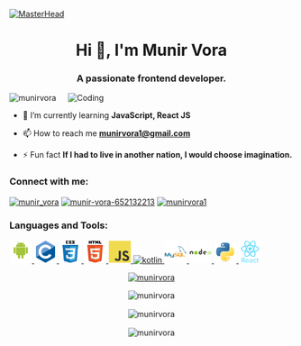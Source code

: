 [![MasterHead](https://img.freepik.com/free-vector/flat-hand-drawn-web-developers_23-2148828087.jpg?w=2000&t=st=1661684216~exp=1661684816~hmac=aff0e48f3d82388812a6f922da093243f3cc4d5097106f0bbcb533c85179a6a1)](https://github.com/MunirVora)
<h1 align="center">Hi 👋, I'm Munir Vora</h1>
<h3 align="center">A passionate frontend developer.</h3>
<img align="right" alt="Coding" width="400" src="https://cdn.pixabay.com/photo/2018/08/18/13/26/interface-3614766_1280.png">

<p align="left"> <img src="https://komarev.com/ghpvc/?username=munirvora&label=Profile%20views&color=0e75b6&style=flat" alt="munirvora" /> </p>

- 🌱 I’m currently learning **JavaScript, React JS**

- 📫 How to reach me **munirvora1@gmail.com**

- ⚡ Fun fact **If I had to live in another nation, I would choose imagination.**

<h3 align="left">Connect with me:</h3>
<p align="left">
<a href="https://twitter.com/munir_vora" target="blank"><img align="center" src="https://raw.githubusercontent.com/rahuldkjain/github-profile-readme-generator/master/src/images/icons/Social/twitter.svg" alt="munir_vora" height="30" width="40" /></a>
<a href="https://linkedin.com/in/munir-vora-652132213" target="blank"><img align="center" src="https://raw.githubusercontent.com/rahuldkjain/github-profile-readme-generator/master/src/images/icons/Social/linked-in-alt.svg" alt="munir-vora-652132213" height="30" width="40" /></a>
<a href="https://www.hackerrank.com/munirvora1" target="blank"><img align="center" src="https://raw.githubusercontent.com/rahuldkjain/github-profile-readme-generator/master/src/images/icons/Social/hackerrank.svg" alt="munirvora1" height="30" width="40" /></a>
</p>

<h3 align="left">Languages and Tools:</h3>
<p align="left"> <a href="https://developer.android.com" target="_blank" rel="noreferrer"> <img src="https://raw.githubusercontent.com/devicons/devicon/master/icons/android/android-original-wordmark.svg" alt="android" width="40" height="40"/> </a> <a href="https://www.cprogramming.com/" target="_blank" rel="noreferrer"> <img src="https://raw.githubusercontent.com/devicons/devicon/master/icons/c/c-original.svg" alt="c" width="40" height="40"/> </a> <a href="https://www.w3schools.com/css/" target="_blank" rel="noreferrer"> <img src="https://raw.githubusercontent.com/devicons/devicon/master/icons/css3/css3-original-wordmark.svg" alt="css3" width="40" height="40"/> </a> <a href="https://www.w3.org/html/" target="_blank" rel="noreferrer"> <img src="https://raw.githubusercontent.com/devicons/devicon/master/icons/html5/html5-original-wordmark.svg" alt="html5" width="40" height="40"/> </a> <a href="https://developer.mozilla.org/en-US/docs/Web/JavaScript" target="_blank" rel="noreferrer"> <img src="https://raw.githubusercontent.com/devicons/devicon/master/icons/javascript/javascript-original.svg" alt="javascript" width="40" height="40"/> </a> <a href="https://kotlinlang.org" target="_blank" rel="noreferrer"> <img src="https://www.vectorlogo.zone/logos/kotlinlang/kotlinlang-icon.svg" alt="kotlin" width="40" height="40"/> </a> <a href="https://www.mysql.com/" target="_blank" rel="noreferrer"> <img src="https://raw.githubusercontent.com/devicons/devicon/master/icons/mysql/mysql-original-wordmark.svg" alt="mysql" width="40" height="40"/> </a> <a href="https://nodejs.org" target="_blank" rel="noreferrer"> <img src="https://raw.githubusercontent.com/devicons/devicon/master/icons/nodejs/nodejs-original-wordmark.svg" alt="nodejs" width="40" height="40"/> </a> <a href="https://www.python.org" target="_blank" rel="noreferrer"> <img src="https://raw.githubusercontent.com/devicons/devicon/master/icons/python/python-original.svg" alt="python" width="40" height="40"/> </a> <a href="https://reactjs.org/" target="_blank" rel="noreferrer"> <img src="https://raw.githubusercontent.com/devicons/devicon/master/icons/react/react-original-wordmark.svg" alt="react" width="40" height="40"/> </a> </p>

<p align="center"> <a href="https://github.com/ryo-ma/github-profile-trophy"><img src="https://github-profile-trophy.vercel.app/?username=munirvora" alt="munirvora" /></a> </p>

<p align="center"><img align="center" src="https://github-readme-stats.vercel.app/api/top-langs?username=munirvora&show_icons=true&locale=en&layout=compact" alt="munirvora" /></p>

<p align="center"><img align="center" src="https://github-readme-stats.vercel.app/api?username=munirvora&show_icons=true&locale=en" alt="munirvora" /></p>

<p align="center"><img align="center" src="https://github-readme-streak-stats.herokuapp.com/?user=munirvora&" alt="munirvora" /></p>

